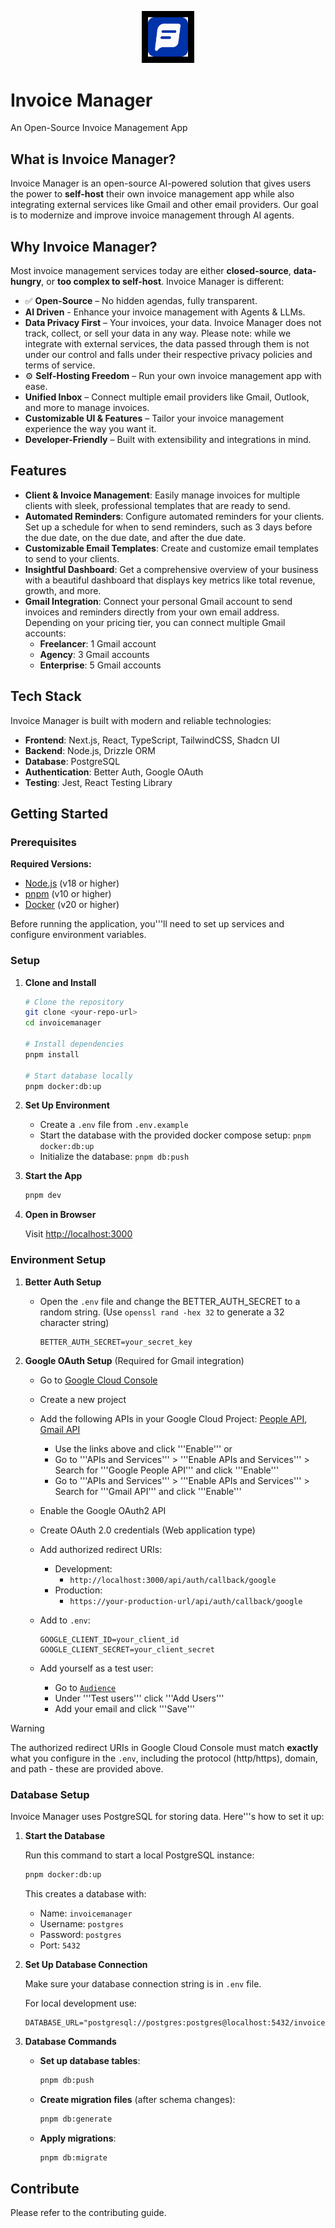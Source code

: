 <p align="center">
  <picture>
    <source srcset="public/invoicemanager-logo.png" media="(prefers-color-scheme: dark)">
    <img src="public/invoicemanager-logo.png" alt="Invoice Manager Logo" width="64" style="background-color: #000; padding: 10px;"/>
  </picture>
</p>

# Invoice Manager

An Open-Source Invoice Management App

## What is Invoice Manager?

Invoice Manager is an open-source AI-powered solution that gives users the power to **self-host** their own invoice management app while also integrating external services like Gmail and other email providers. Our goal is to modernize and improve invoice management through AI agents.

## Why Invoice Manager?

Most invoice management services today are either **closed-source**, **data-hungry**, or **too complex to self-host**.
Invoice Manager is different:

- ✅ **Open-Source** – No hidden agendas, fully transparent.
- **AI Driven** - Enhance your invoice management with Agents & LLMs.
- **Data Privacy First** – Your invoices, your data. Invoice Manager does not track, collect, or sell your data in any way. Please note: while we integrate with external services, the data passed through them is not under our control and falls under their respective privacy policies and terms of service.
- ⚙️ **Self-Hosting Freedom** – Run your own invoice management app with ease.
- **Unified Inbox** – Connect multiple email providers like Gmail, Outlook, and more to manage invoices.
- **Customizable UI & Features** – Tailor your invoice management experience the way you want it.
- **Developer-Friendly** – Built with extensibility and integrations in mind.

## Features

- **Client & Invoice Management**: Easily manage invoices for multiple clients with sleek, professional templates that are ready to send.
- **Automated Reminders**: Configure automated reminders for your clients. Set up a schedule for when to send reminders, such as 3 days before the due date, on the due date, and after the due date.
- **Customizable Email Templates**: Create and customize email templates to send to your clients.
- **Insightful Dashboard**: Get a comprehensive overview of your business with a beautiful dashboard that displays key metrics like total revenue, growth, and more.
- **Gmail Integration**: Connect your personal Gmail account to send invoices and reminders directly from your own email address. Depending on your pricing tier, you can connect multiple Gmail accounts:
  - **Freelancer**: 1 Gmail account
  - **Agency**: 3 Gmail accounts
  - **Enterprise**: 5 Gmail accounts

## Tech Stack

Invoice Manager is built with modern and reliable technologies:

- **Frontend**: Next.js, React, TypeScript, TailwindCSS, Shadcn UI
- **Backend**: Node.js, Drizzle ORM
- **Database**: PostgreSQL
- **Authentication**: Better Auth, Google OAuth
- **Testing**: Jest, React Testing Library

## Getting Started

### Prerequisites

**Required Versions:**

- [Node.js](https://nodejs.org/en/download) (v18 or higher)
- [pnpm](https://pnpm.io) (v10 or higher)
- [Docker](https://docs.docker.com/engine/install/) (v20 or higher)

Before running the application, you'''ll need to set up services and configure environment variables.

### Setup

1. **Clone and Install**

   ```bash
   # Clone the repository
   git clone <your-repo-url>
   cd invoicemanager

   # Install dependencies
   pnpm install

   # Start database locally
   pnpm docker:db:up
   ```

2. **Set Up Environment**
   - Create a `.env` file from `.env.example`
   - Start the database with the provided docker compose setup: `pnpm docker:db:up`
   - Initialize the database: `pnpm db:push`

3. **Start the App**

   ```bash
   pnpm dev
   ```

4. **Open in Browser**

   Visit [http://localhost:3000](http://localhost:3000)

### Environment Setup

1. **Better Auth Setup**
   - Open the `.env` file and change the BETTER_AUTH_SECRET to a random string. (Use `openssl rand -hex 32` to generate a 32 character string)

     ```env
     BETTER_AUTH_SECRET=your_secret_key
     ```

2. **Google OAuth Setup** (Required for Gmail integration)
   - Go to [Google Cloud Console](https://console.cloud.google.com)
   - Create a new project
   - Add the following APIs in your Google Cloud Project: [People API](https://console.cloud.google.com/apis/library/people.googleapis.com), [Gmail API](https://console.cloud.google.com/apis/library/gmail.googleapis.com)
     - Use the links above and click '''Enable''' or
     - Go to '''APIs and Services''' > '''Enable APIs and Services''' > Search for '''Google People API''' and click '''Enable'''
     - Go to '''APIs and Services''' > '''Enable APIs and Services''' > Search for '''Gmail API''' and click '''Enable'''
   - Enable the Google OAuth2 API
   - Create OAuth 2.0 credentials (Web application type)
   - Add authorized redirect URIs:
     - Development:
       - `http://localhost:3000/api/auth/callback/google`
     - Production:
       - `https://your-production-url/api/auth/callback/google`
   - Add to `.env`:

     ```env
     GOOGLE_CLIENT_ID=your_client_id
     GOOGLE_CLIENT_SECRET=your_client_secret
     ```

   - Add yourself as a test user:
     - Go to [`Audience`](https://console.cloud.google.com/auth/audience)
     - Under '''Test users''' click '''Add Users'''
     - Add your email and click '''Save'''

> [!WARNING]
> The authorized redirect URIs in Google Cloud Console must match **exactly** what you configure in the `.env`, including the protocol (http/https), domain, and path - these are provided above.

### Database Setup

Invoice Manager uses PostgreSQL for storing data. Here'''s how to set it up:

1. **Start the Database**

   Run this command to start a local PostgreSQL instance:

   ```bash
   pnpm docker:db:up
   ```

   This creates a database with:
   - Name: `invoicemanager`
   - Username: `postgres`
   - Password: `postgres`
   - Port: `5432`

2. **Set Up Database Connection**

   Make sure your database connection string is in `.env` file.

   For local development use:

   ```
   DATABASE_URL="postgresql://postgres:postgres@localhost:5432/invoicemanager"
   ```

3. **Database Commands**
   - **Set up database tables**:

     ```bash
     pnpm db:push
     ```

   - **Create migration files** (after schema changes):

     ```bash
     pnpm db:generate
     ```

   - **Apply migrations**:

     ```bash
     pnpm db:migrate
     ```

## Contribute

Please refer to the contributing guide.
